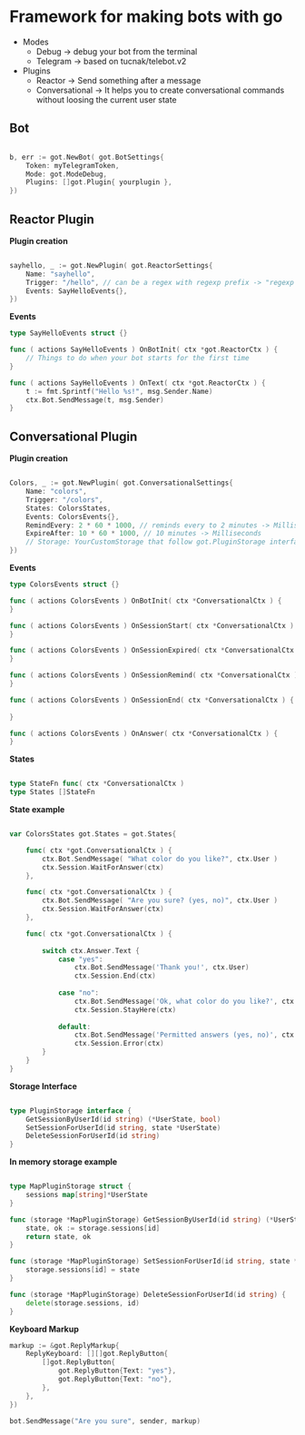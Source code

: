 # Framework for making bots with go

- Modes 
    - Debug    -> debug your bot from the terminal
    - Telegram -> based on tucnak/telebot.v2
- Plugins
    - Reactor -> Send something after a message
    - Conversational -> It helps you to create conversational commands without loosing the current user state

## Bot

```go

b, err := got.NewBot( got.BotSettings{
    Token: myTelegramToken,
    Mode: got.ModeDebug,
    Plugins: []got.Plugin{ yourplugin },
})

```

## Reactor Plugin

**Plugin creation**
```go

sayhello, _ := got.NewPlugin( got.ReactorSettings{
    Name: "sayhello",
    Trigger: "/hello", // can be a regex with regexp prefix -> "regexp (hi|hello)"
    Events: SayHelloEvents{},
})
```

**Events**
```go
type SayHelloEvents struct {}

func ( actions SayHelloEvents ) OnBotInit( ctx *got.ReactorCtx ) {
    // Things to do when your bot starts for the first time
}

func ( actions SayHelloEvents ) OnText( ctx *got.ReactorCtx ) {
    t := fmt.Sprintf("Hello %s!", msg.Sender.Name)
    ctx.Bot.SendMessage(t, msg.Sender)
}
```

## Conversational Plugin

**Plugin creation**
```go

Colors, _ := got.NewPlugin( got.ConversationalSettings{
    Name: "colors",
    Trigger: "/colors",
    States: ColorsStates,
    Events: ColorsEvents{},
    RemindEvery: 2 * 60 * 1000, // reminds every to 2 minutes -> Milliseconds
    ExpireAfter: 10 * 60 * 1000, // 10 minutes -> Milliseconds
    // Storage: YourCustomStorage that follow got.PluginStorage interface
})

```

**Events**
```go
type ColorsEvents struct {}

func ( actions ColorsEvents ) OnBotInit( ctx *ConversationalCtx ) {
}

func ( actions ColorsEvents ) OnSessionStart( ctx *ConversationalCtx ) {
}

func ( actions ColorsEvents ) OnSessionExpired( ctx *ConversationalCtx ) {
}

func ( actions ColorsEvents ) OnSessionRemind( ctx *ConversationalCtx ) {
}

func ( actions ColorsEvents ) OnSessionEnd( ctx *ConversationalCtx ) {
    
}

func ( actions ColorsEvents ) OnAnswer( ctx *ConversationalCtx ) {
}
```

**States**

```go

type StateFn func( ctx *ConversationalCtx )
type States []StateFn

```

**State example**

```go

var ColorsStates got.States = got.States{

    func( ctx *got.ConversationalCtx ) {
        ctx.Bot.SendMessage( "What color do you like?", ctx.User )
        ctx.Session.WaitForAnswer(ctx)
    },

    func( ctx *got.ConversationalCtx ) {
        ctx.Bot.SendMessage( "Are you sure? (yes, no)", ctx.User )
        ctx.Session.WaitForAnswer(ctx)
    },

    func( ctx *got.ConversationalCtx ) {
        
        switch ctx.Answer.Text {
            case "yes":
                ctx.Bot.SendMessage('Thank you!', ctx.User)
                ctx.Session.End(ctx)
            
            case "no":
                ctx.Bot.SendMessage('Ok, what color do you like?', ctx.User)
                ctx.Session.StayHere(ctx)
            
            default: 
                ctx.Bot.SendMessage('Permitted answers (yes, no)', ctx.User)
                ctx.Session.Error(ctx)
        }
    }
}

```

**Storage Interface**

```go

type PluginStorage interface {
    GetSessionByUserId(id string) (*UserState, bool)
    SetSessionForUserId(id string, state *UserState)
    DeleteSessionForUserId(id string)
}

```

**In memory storage example**

```go

type MapPluginStorage struct {
    sessions map[string]*UserState
}

func (storage *MapPluginStorage) GetSessionByUserId(id string) (*UserState, bool) {
    state, ok := storage.sessions[id]
    return state, ok
}

func (storage *MapPluginStorage) SetSessionForUserId(id string, state *UserState) {
    storage.sessions[id] = state
}

func (storage *MapPluginStorage) DeleteSessionForUserId(id string) {
    delete(storage.sessions, id)
}

```

**Keyboard Markup**

```go
markup := &got.ReplyMarkup{
    ReplyKeyboard: [][]got.ReplyButton{
        []got.ReplyButton{
            got.ReplyButton{Text: "yes"},
            got.ReplyButton{Text: "no"},
        },
    },
})

bot.SendMessage("Are you sure", sender, markup)
```

